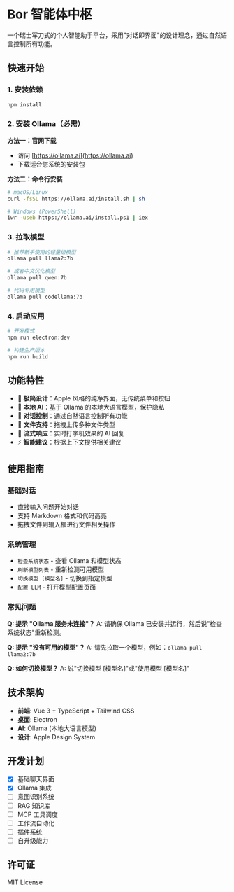 # Bor 智能体中枢

一个瑞士军刀式的个人智能助手平台，采用"对话即界面"的设计理念，通过自然语言控制所有功能。

## 快速开始

### 1. 安装依赖

```bash
npm install
```

### 2. 安装 Ollama（必需）

**方法一：官网下载**
- 访问 [https://ollama.ai](https://ollama.ai)
- 下载适合您系统的安装包

**方法二：命令行安装**
```bash
# macOS/Linux
curl -fsSL https://ollama.ai/install.sh | sh

# Windows (PowerShell)
iwr -useb https://ollama.ai/install.ps1 | iex
```

### 3. 拉取模型

```bash
# 推荐新手使用的轻量级模型
ollama pull llama2:7b

# 或者中文优化模型
ollama pull qwen:7b

# 代码专用模型
ollama pull codellama:7b
```

### 4. 启动应用

```bash
# 开发模式
npm run electron:dev

# 构建生产版本
npm run build
```

## 功能特性

- 🎨 **极简设计**：Apple 风格的纯净界面，无传统菜单和按钮
- 🤖 **本地 AI**：基于 Ollama 的本地大语言模型，保护隐私
- 💬 **对话控制**：通过自然语言控制所有功能
- 📁 **文件支持**：拖拽上传多种文件类型
- 🔄 **流式响应**：实时打字机效果的 AI 回复
- ⚡ **智能建议**：根据上下文提供相关建议

## 使用指南

### 基础对话
- 直接输入问题开始对话
- 支持 Markdown 格式和代码高亮
- 拖拽文件到输入框进行文件相关操作

### 系统管理
- `检查系统状态` - 查看 Ollama 和模型状态
- `刷新模型列表` - 重新检测可用模型
- `切换模型 [模型名]` - 切换到指定模型
- `配置 LLM` - 打开模型配置页面

### 常见问题

**Q: 提示 "Ollama 服务未连接"？**
A: 请确保 Ollama 已安装并运行，然后说"检查系统状态"重新检测。

**Q: 提示 "没有可用的模型"？**
A: 请先拉取一个模型，例如：`ollama pull llama2:7b`

**Q: 如何切换模型？**
A: 说"切换模型 [模型名]"或"使用模型 [模型名]"

## 技术架构

- **前端**: Vue 3 + TypeScript + Tailwind CSS
- **桌面**: Electron
- **AI**: Ollama (本地大语言模型)
- **设计**: Apple Design System

## 开发计划

- [x] 基础聊天界面
- [x] Ollama 集成
- [ ] 意图识别系统
- [ ] RAG 知识库
- [ ] MCP 工具调度
- [ ] 工作流自动化
- [ ] 插件系统
- [ ] 自升级能力

## 许可证

MIT License